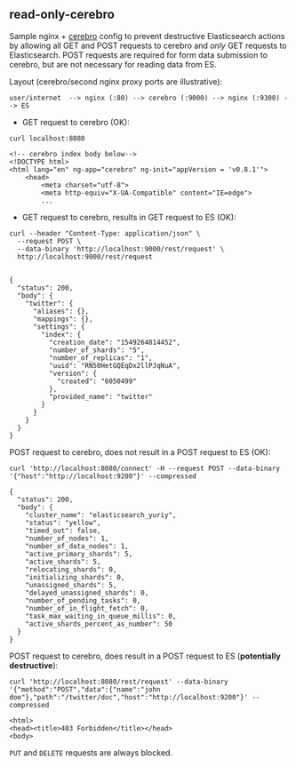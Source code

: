 ## read-only-cerebro

Sample nginx + [cerebro](https://github.com/lmenezes/cerebro) config to prevent destructive Elasticsearch actions by allowing all GET and POST requests to cerebro and _only_ GET requests to Elasticsearch. POST requests are required for form data submission to cerebro, but are not necessary for reading data from ES.

Layout (cerebro/second nginx proxy ports are illustrative):

```
user/internet  --> nginx (:80) --> cerebro (:9000) --> nginx (:9300) --> ES
```



- GET request to cerebro (OK):

```
curl localhost:8080

<!-- cerebro index body below-->
<!DOCTYPE html>
<html lang="en" ng-app="cerebro" ng-init="appVersion = 'v0.8.1'">
    <head>
        <meta charset="utf-8">
        <meta http-equiv="X-UA-Compatible" content="IE=edge">
        ...
```

- GET request to cerebro, results in GET request to ES (OK):

```
curl --header "Content-Type: application/json" \
  --request POST \
  --data-binary 'http://localhost:9000/rest/request' \
  http://localhost:9000/rest/request


{
  "status": 200,
  "body": {
    "twitter": {
      "aliases": {},
      "mappings": {},
      "settings": {
        "index": {
          "creation_date": "1549264814452",
          "number_of_shards": "5",
          "number_of_replicas": "1",
          "uuid": "RN50HetGQEqDx2llPJqNuA",
          "version": {
            "created": "6050499"
          },
          "provided_name": "twitter"
        }
      }
    }
  }
}
```



POST request to cerebro, does not result in a POST request to ES (OK):

```
curl 'http://localhost:8080/connect' -H --request POST --data-binary '{"host":"http://localhost:9200"}' --compressed

{
  "status": 200,
  "body": {
    "cluster_name": "elasticsearch_yuriy",
    "status": "yellow",
    "timed_out": false,
    "number_of_nodes": 1,
    "number_of_data_nodes": 1,
    "active_primary_shards": 5,
    "active_shards": 5,
    "relocating_shards": 0,
    "initializing_shards": 0,
    "unassigned_shards": 5,
    "delayed_unassigned_shards": 0,
    "number_of_pending_tasks": 0,
    "number_of_in_flight_fetch": 0,
    "task_max_waiting_in_queue_millis": 0,
    "active_shards_percent_as_number": 50
  }
}
```

POST request to cerebro, does result in a POST request to ES (**potentially destructive**):

```
curl 'http://localhost:8080/rest/request' --data-binary '{"method":"POST","data":{"name":"john doe"},"path":"/twitter/doc","host":"http://localhost:9200"}' --compressed

<html>
<head><title>403 Forbidden</title></head>
<body>
```

`PUT` and `DELETE` requests are always blocked.
